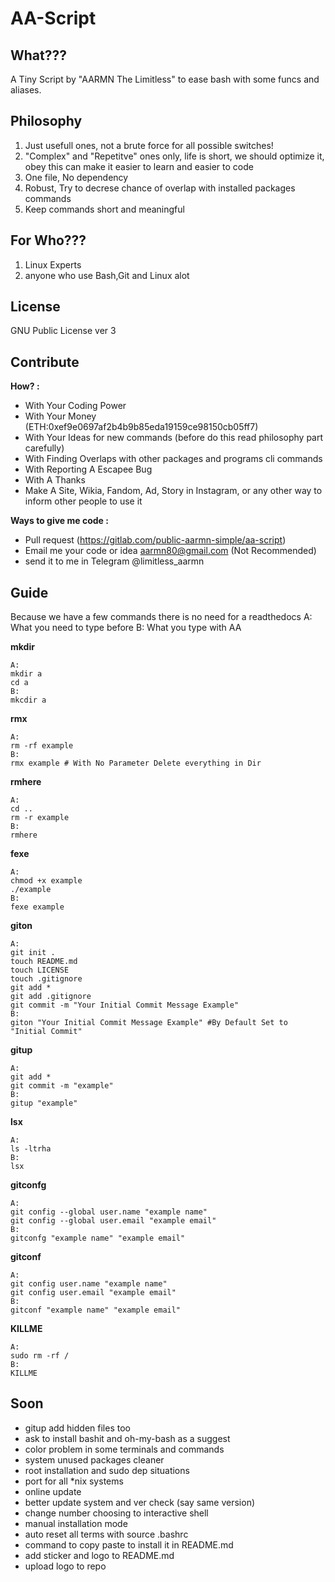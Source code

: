 # AA-Script

## What???
A Tiny Script by "AARMN The Limitless" to ease bash with some funcs and aliases.

## Philosophy
 1. Just usefull ones, not a brute force for all possible switches!
 2. "Complex" and "Repetitve" ones only, life is short, we should optimize it, obey this can make it easier to learn and easier to code 
 3. One file, No dependency
 4. Robust, Try to decrese chance of overlap with installed packages commands 
 5. Keep commands short and meaningful

## For Who???
 1. Linux Experts
 2. anyone who use Bash,Git and Linux alot

## License
GNU Public License ver 3

## Contribute
**How? :**
 - With Your Coding Power 
 - With Your Money (ETH:0xef9e0697af2b4b9b85eda19159ce98150cb05ff7)
 - With Your Ideas for new commands (before do this read philosophy part carefully)
 - With Finding Overlaps with other packages and programs cli commands
 - With Reporting A Escapee Bug
 - With A Thanks
 - Make A Site, Wikia, Fandom, Ad, Story in Instagram, or any other way to inform other people to use it

**Ways to give me code :**
 - Pull request (https://gitlab.com/public-aarmn-simple/aa-script)
 - Email me your code or idea aarmn80@gmail.com (Not Recommended)
 - send it to me in Telegram @limitless_aarmn

## Guide
Because we have a few commands there is no need for a readthedocs 
A: What you need to type before 
B: What you type with AA

**mkdir**

    A:
    mkdir a
    cd a
    B:
    mkcdir a

**rmx**

    A:
    rm -rf example
    B:
    rmx example # With No Parameter Delete everything in Dir

**rmhere**

    A:
    cd ..
    rm -r example
    B:
    rmhere

**fexe**

    A:
    chmod +x example
    ./example
    B:
    fexe example

**giton**

    A:
    git init .
    touch README.md
    touch LICENSE
    touch .gitignore
    git add *
    git add .gitignore
    git commit -m "Your Initial Commit Message Example"
    B:
    giton "Your Initial Commit Message Example" #By Default Set to "Initial Commit"

**gitup**

    A:
    git add *
    git commit -m "example"
    B:
    gitup "example"

**lsx**

    A:
    ls -ltrha
    B:
    lsx

**gitconfg**

    A:
    git config --global user.name "example name"
    git config --global user.email "example email"
    B:
    gitconfg "example name" "example email"

**gitconf**

    A:
    git config user.name "example name"
    git config user.email "example email"
    B:
    gitconf "example name" "example email"

**KILLME**

    A:
    sudo rm -rf /
    B:
    KILLME

## Soon
 - gitup add hidden files too
 - ask to install bashit and oh-my-bash as a suggest
 - color problem in some terminals and commands
 - system unused packages cleaner
 - root installation and sudo dep situations
 - port for all *nix systems
 - online update
 - better update system and ver check (say same version)
 - change number choosing to interactive shell
 - manual installation mode
 - auto reset all terms with source .bashrc
 - command to copy paste to install it in README.md
 - add sticker and logo to README.md
 - upload logo to repo
